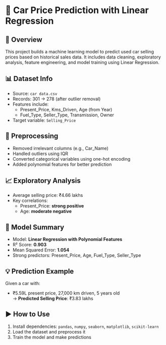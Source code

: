 # 🚗 Car Price Prediction with Linear Regression

## 📘 Overview
This project builds a machine learning model to predict used car selling prices based on historical sales data. It includes data cleaning, exploratory analysis, feature engineering, and model training using Linear Regression.

## 📊 Dataset Info
- Source: `car data.csv`
- Records: 301 → 278 (after outlier removal)
- Features include:
  - Present_Price, Kms_Driven, Age (from Year)
  - Fuel_Type, Seller_Type, Transmission, Owner
- Target variable: `Selling_Price`

## 🔧 Preprocessing
- Removed irrelevant columns (e.g., Car_Name)
- Handled outliers using IQR
- Converted categorical variables using one-hot encoding
- Added polynomial features for better prediction

## 📈 Exploratory Analysis
- Average selling price: ₹4.66 lakhs  
- Key correlations:
  - Present_Price: **strong positive**
  - Age: **moderate negative**

## 🤖 Model Summary
- Model: **Linear Regression with Polynomial Features**
- R² Score: **0.903**
- Mean Squared Error: **1.054**
- Strong predictors: Present_Price, Age, Fuel_Type, Seller_Type

## 💡 Prediction Example
Given a car with:
- ₹5.59L present price, 27,000 km driven, 5 years old  
→ **Predicted Selling Price**: ₹3.83 lakhs

## ▶️ How to Use
1. Install dependencies: `pandas`, `numpy`, `seaborn`, `matplotlib`, `scikit-learn`
2. Load the dataset and preprocess it
3. Train the model and make predictions 

